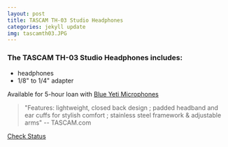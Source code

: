 ```yaml
---
layout: post
title: TASCAM TH-03 Studio Headphones
categories: jekyll update
img: tascamth03.JPG
---
```

### The TASCAM TH-03 Studio Headphones includes:

- headphones
- 1/8" to 1/4" adapter

Available for 5-hour loan with
<a href="https://vufind.carli.illinois.edu/vf-dpu/Record/dpu_1256169" target="_blank" class="btn btn-success btn-lg">Blue Yeti Microphones</a>

>"Features: lightweight, closed back design ; padded headband and ear cuffs for stylish comfort ; stainless steel framework & adjustable arms" -- TASCAM.com


<a href="https://vufind.carli.illinois.edu/vf-dpu/Record/dpu_1255808" target="_blank" class="btn btn-primary btn-lg">Check Status</a>

